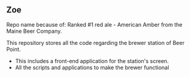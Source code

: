## Zoe

Repo name because of: Ranked #1 red ale - American Amber from the Maine Beer Company.

This repository stores all the code regarding the brewer station of Beer Point.

- This includes a front-end application for the station's screen.
- All the scripts and applications to make the brewer functional
